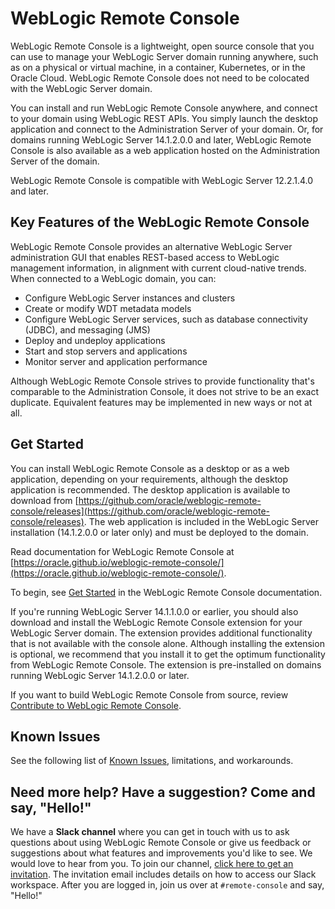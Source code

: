 # WebLogic Remote Console

WebLogic Remote Console is a lightweight, open source console that you can use to manage your WebLogic Server domain running anywhere, such as on a physical or virtual machine, in a container, Kubernetes, or in the Oracle Cloud. WebLogic Remote Console does not need to be colocated with the WebLogic Server domain.

You can install and run WebLogic Remote Console anywhere, and connect to your domain using WebLogic REST APIs. You simply launch the desktop application and connect to the Administration Server of your domain. Or, for domains running WebLogic Server 14.1.2.0.0 and later, WebLogic Remote Console is also available as a web application hosted on the Administration Server of the domain.

WebLogic Remote Console is compatible with WebLogic Server 12.2.1.4.0 and later.

## Key Features of the WebLogic Remote Console
WebLogic Remote Console provides an alternative WebLogic Server administration GUI that enables REST-based access to WebLogic management information, in alignment with current cloud-native trends. When connected to a WebLogic domain, you can:
* Configure WebLogic Server instances and clusters
* Create or modify WDT metadata models
* Configure WebLogic Server services, such as database connectivity (JDBC), and messaging (JMS)
* Deploy and undeploy applications
* Start and stop servers and applications
* Monitor server and application performance

Although WebLogic Remote Console strives to provide functionality that's comparable to the Administration Console, it does not strive to be an exact duplicate. Equivalent features may be implemented in new ways or not at all.

## Get Started
You can install WebLogic Remote Console as a desktop or as a web application, depending on your requirements, although the desktop application is recommended. The desktop application is available to download from [https://github.com/oracle/weblogic-remote-console/releases](https://github.com/oracle/weblogic-remote-console/releases). The web application is included in the WebLogic Server installation (14.1.2.0.0 or later only) and must be deployed to the domain.

Read documentation for WebLogic Remote Console at [https://oracle.github.io/weblogic-remote-console/](https://oracle.github.io/weblogic-remote-console/).

To begin, see [Get Started](https://oracle.github.io/weblogic-remote-console/set-console/) in the WebLogic Remote Console documentation.

If you're running WebLogic Server 14.1.1.0.0 or earlier, you should also download and install the WebLogic Remote Console extension for your WebLogic Server domain. The extension provides additional functionality that is not available with the console alone. Although installing the extension is optional, we recommend that you install it to get the optimum functionality from WebLogic Remote Console. The extension is pre-installed on domains running WebLogic Server 14.1.2.0.0 or later.

If you want to build WebLogic Remote Console from source, review [Contribute to WebLogic Remote Console](https://oracle.github.io/weblogic-remote-console/set-console/contribute-wrc-repository/).

## Known Issues
See the following list of [Known Issues](https://oracle.github.io/weblogic-remote-console/troubleshoot-weblogic-remote-console/#GUID-A2824DAE-C040-43E0-A645-041FDFB8936F), limitations, and workarounds.

## Need more help? Have a suggestion? Come and say, "Hello!"

We have a **Slack channel** where you can get in touch with us to ask questions about using WebLogic Remote Console or give us feedback or suggestions about what features and improvements you'd like to see.  We would love to hear from you. To join our channel, [click here to get an invitation](https://join.slack.com/t/oracle-weblogic/shared_invite/zt-1lnz4kpci-WdY2gWfeJc5jS_a_1Z06MA).
The invitation email includes details on how to access our Slack workspace. After you are logged in, join us over at `#remote-console` and say, "Hello!"